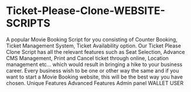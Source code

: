 # Ticket-Please-Clone-WEBSITE-SCRIPTS
A popular Movie Booking Script for you consisting of Counter Booking, Ticket Management System, Ticket Availability option. Our Ticket Please Clone Script has all the relevant features such as Seat Selection, Advance CMS Management, Print and Cancel ticket through online, Location management etc… which would result in bringing a hike to your business career. Every business wish to be one or other way the same and if you want to start a Movie Booking website, this will be the best way you have chosen.
Unique Features
Advanced Features
Admin panel
WALLET USER
